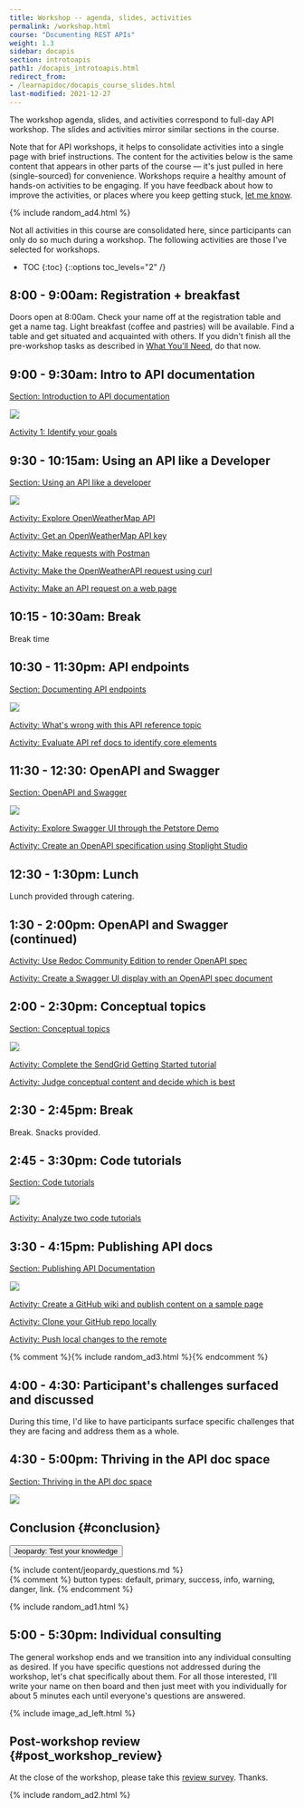```yaml
---
title: Workshop -- agenda, slides, activities
permalink: /workshop.html
course: "Documenting REST APIs"
weight: 1.3
sidebar: docapis
section: introtoapis
path1: /docapis_introtoapis.html
redirect_from:
- /learnapidoc/docapis_course_slides.html
last-modified: 2021-12-27
---
```


The workshop agenda, slides, and activities correspond to full-day API workshop. The slides and activities mirror similar sections in the course.

Note that for API workshops, it helps to consolidate activities into a single page with brief instructions. The content for the activities below is the same content that appears in other parts of the course &mdash; it's just pulled in here (single-sourced) for convenience. Workshops require a healthy amount of hands-on activities to be engaging. If you have feedback about how to improve the activities, or places where you keep getting stuck, [let me know](https://idratherbewriting.com/learnapidoc/contact.html).

{% include random_ad4.html %}

Not all activities in this course are consolidated here, since participants can only do so much during a workshop. The following activities are those I've selected for workshops.

* TOC
{:toc}
{::options toc_levels="2" /}

## 8:00 - 9:00am: Registration + breakfast

Doors open at 8:00am. Check your name off at the registration table and get a name tag. Light breakfast (coffee and pastries) will be available. Find a table and get situated and acquainted with others. If you didn't finish all the pre-workshop tasks as described in [What You'll Need](index.html#what_you_need), do that now.

## 9:00 - 9:30am: Intro to API documentation

[Section: Introduction to API documentation](docapis_introtoapis.html)

<a href="/learnapidoc/slides/intro_api_documentation.html" class="noCrossRef"><img class="slideThumb" src="{{site.media}}/introapidoctitleslide.png" style="max-width: 300px; border: 1px solid #dedede;"></a>

[Activity 1: Identify your goals](docapis_identify_your_goals.html)

## 9:30 - 10:15am: Using an API like a Developer

[Section: Using an API like a developer](likeadeveloper.html)

<a href="/learnapidoc/slides/using_api_like_developer.html" class="noCrossRef"><img class="slideThumb" src="{{site.media}}/using-api-developer-titleslide.png" style="max-width: 300px; border: 1px solid #dedede;"></a>

[Activity: Explore OpenWeatherMap API](docapis_scenario_for_using_weather_api.html#explore_openweathermap_api)

[Activity: Get an OpenWeatherMap API key](docapis_get_auth_keys.html#openweathermap_apikey)

[Activity: Make requests with Postman](docapis_postman.html#make_postman_requests)

[Activity: Make the OpenWeatherAPI request using curl](docapis_make_curl_call.html#make_request_curl)

[Activity: Make an API request on a web page](docapis_json_console.html#make_api_request_on_web_page)

## 10:15 - 10:30am: Break

Break time

## 10:30 - 11:30pm: API endpoints

[Section: Documenting API endpoints](docendpoints.html)

<a href="/learnapidoc/slides/documenting_api_endpoints.html" class="noCrossRef"><img class="slideThumb" src="{{site.media}}/documenting-endpoints-titleslide.png" style="max-width: 300px; border: 1px solid #dedede;"></a>

[Activity: What's wrong with this API reference topic](docapis_api_whats_wrong_activity.html)

[Activity: Evaluate API ref docs to identify core elements](docapis_api_reference_activity.html#eval_api_docs)

## 11:30 - 12:30: OpenAPI and Swagger

[Section: OpenAPI and Swagger](restapispecifications.html)

<a href="/learnapidoc/slides/openapi_and_swagger.html" class="noCrossRef"><img class="slideThumb" src="{{site.media}}/openapiswaggertitleslide.png" style="max-width: 300px; border: 1px solid #dedede;"></a>

[Activity: Explore Swagger UI through the Petstore Demo](pubapis_openapi_intro.html#explore_swagger_through_petstore_demo)

[Activity: Create an OpenAPI specification using Stoplight Studio](pubapis_openapis_quickstart_stoplight.html)

## 12:30 - 1:30pm: Lunch

Lunch provided through catering.

## 1:30 - 2:00pm: OpenAPI and Swagger (continued)

[Activity: Use Redoc Community Edition to render OpenAPI spec](pubapis_redoc.html#community_edition_output)

[Activity: Create a Swagger UI display with an OpenAPI spec document](pubapis_swagger.html#create_swaggerui)

## 2:00 - 2:30pm: Conceptual topics

[Section: Conceptual topics](docconceptual.html)

<a href="/learnapidoc/slides/conceptual_content_api_docs.html" class="noCrossRef"><img class="slideThumb" src="{{site.media}}/conceptualcontenttitleslide.png" style="max-width: 300px; border: 1px solid #dedede;"></a>

[Activity: Complete the SendGrid Getting Started tutorial](docapis_getting_started_activity.html)

[Activity: Judge conceptual content and decide which is best](docapis_concept_activity.html)

## 2:30 - 2:45pm: Break

Break. Snacks provided.

## 2:45 - 3:30pm: Code tutorials

[Section: Code tutorials](docapiscode.html)

<a href="/learnapidoc/slides/code_tutorials.html" class="noCrossRef"><img class="slideThumb" src="{{site.media}}/codetutorialsthumb.png" style="max-width: 300px; border: 1px solid #dedede;"></a>

[Activity: Analyze two code tutorials](docapis_code_tutorials_common_characteristics.html#analyze_code_tutorials)

## 3:30 - 4:15pm: Publishing API docs

[Section: Publishing API Documentation](publishingapis.html)

<a href="/learnapidoc/slides/publishing_api_docs.html" class="noCrossRef"><img class="slideThumb" src="{{site.media}}/publishingapidoctitleslide.png" style="max-width: 300px; border: 1px solid #dedede;"></a>

[Activity: Create a GitHub wiki and publish content on a sample page](pubapis_github_wikis.html#create_github_wiki)

[Activity: Clone your GitHub repo locally](pubapis_github_wikis.html#clone_repo_locally)

[Activity: Push local changes to the remote](pubapis_github_wikis.html#push_local_to_remote)

{% comment %}{% include random_ad3.html %}{% endcomment %}

## 4:00 - 4:30: Participant's challenges surfaced and discussed

During this time, I'd like to have participants surface specific challenges that they are facing and address them as a whole.

## 4:30 - 5:00pm: Thriving in the API doc space

[Section: Thriving in the API doc space](jobapis.html)

<a href="/learnapidoc/slides/thriving_in_api_docs.html" class="noCrossRef"><img class="slideThumb" src="{{site.media}}/thrivinginapidocsthumb.png" style="max-width: 300px; border: 1px solid #dedede;"></a>

## Conclusion {#conclusion}

<button class="btn btn-info" type="button" data-toggle="collapse" data-target="#jeopardy_questions" aria-expanded="false" aria-controls="collapseExample">Jeopardy: Test your knowledge
</button>
<div class="collapse" id="jeopardy_questions">
<div class="card card-body" markdown="block">
{% include content/jeopardy_questions.md %}
</div>
</div>
{% comment %} button types: default, primary, success, info, warning, danger, link. {% endcomment %}

{% include random_ad1.html %}

## 5:00 - 5:30pm: Individual consulting

The general workshop ends and we transition into any individual consulting as desired. If you have specific questions not addressed during the workshop, let's chat specifically about them. For all those interested, I'll write your name on then board and then just meet with you individually for about 5 minutes each until everyone's questions are answered.

{% include image_ad_left.html %}

## Post-workshop review {#post_workshop_review}

At the close of the workshop, please take this [review survey](https://www.questionpro.com/t/AOaGwZgMcu). Thanks.

{% include random_ad2.html %}


<style>
ul#markdown-toc::before  {
  font-size:18px;
  padding-top:30px;
  margin: 20px 0px 20px -30px;
  content: "Workshop Agenda";
}

@media print {
  header, footer, #sidebar, ul#markdown-toc, header.dpHeader a, header.dpHeader .dphTopBar .dphLeft, .dpFooter .dpfNav .dpfnCol .dpfnGroup, hr, .userMap, .githubButton, .amazonBook, p.surveyBanner, .singlePostComics, .footerTop, .donateButton, .nextButton, .previousButton, .progress, #progressBar, #yourProgress, .progress + p, .subfoldersTitle, .folderTitle, ol.breadcrumb {
  	display: none !important;
  }

  div.main {
    margin-left: 20px;
    padding: 10px
  }
  h1, h2, h3 {
      padding-top, margin-top:20px;
      margin-bottom, padding-bottom: 10px;
  }
  img.slideThumb {
    width: 200px;
  }
}
</style>
